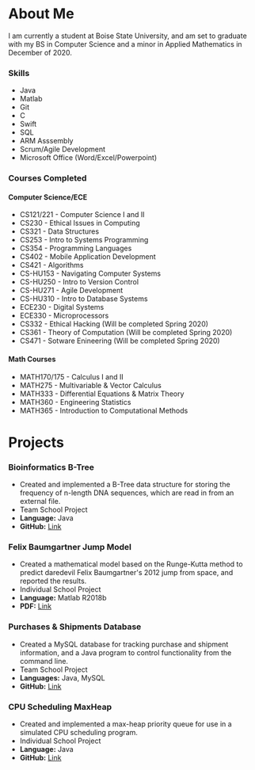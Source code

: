# About Me

I am currently a student at Boise State University, and am set to graduate with my BS in Computer Science and a minor in Applied Mathematics in December of 2020.

### Skills
* Java
* Matlab
* Git
* C
* Swift
* SQL
* ARM Asssembly
* Scrum/Agile Development
* Microsoft Office (Word/Excel/Powerpoint)

### Courses Completed
#### Computer Science/ECE
* CS121/221 - Computer Science I and II
* CS230 - Ethical Issues in Computing
* CS321 - Data Structures
* CS253 - Intro to Systems Programming
* CS354 - Programming Languages
* CS402 - Mobile Application Development
* CS421 - Algorithms
* CS-HU153 - Navigating Computer Systems
* CS-HU250 - Intro to Version Control
* CS-HU271 - Agile Development
* CS-HU310 - Intro to Database Systems
* ECE230 - Digital Systems
* ECE330 - Microprocessors
* CS332 - Ethical Hacking (Will be completed Spring 2020)
* CS361 - Theory of Computation (Will be completed Spring 2020)
* CS471 - Sotware Enineering (Will be completed Spring 2020)

#### Math Courses
* MATH170/175 - Calculus I and II
* MATH275 - Multivariable & Vector Calculus
* MATH333 - Differential Equations & Matrix Theory
* MATH360 - Engineering Statistics
* MATH365 - Introduction to Computational Methods

# Projects

### Bioinformatics B-Tree
* Created and implemented a B-Tree data structure for storing the frequency of n-length DNA sequences, which are read in from an external file.
* Team School Project
* **Language:** Java
* **GitHub:** [Link](https://github.com/geoffreymeier/cs321)

### Felix Baumgartner Jump Model
* Created a mathematical model based on the Runge-Kutta method to predict daredevil Felix Baumgartner's 2012 jump from space, and reported the results.
* Individual School Project
* **Language:** Matlab R2018b
* **PDF:** [Link](Meier%20-%20MATH365%20Final%20Project.pdf)

### Purchases & Shipments Database
* Created a MySQL database for tracking purchase and shipment information, and a Java program to control functionality from the command line.
* Team School Project
* **Languages:** Java, MySQL
* **GitHub:** [Link](https://github.com/geoffreymeier/cshu310)

### CPU Scheduling MaxHeap
* Created and implemented a max-heap priority queue for use in a simulated CPU scheduling program.
* Individual School Project
* **Language:** Java
* **GitHub:** [Link](https://github.com/geoffreymeier/cs321-p2)
